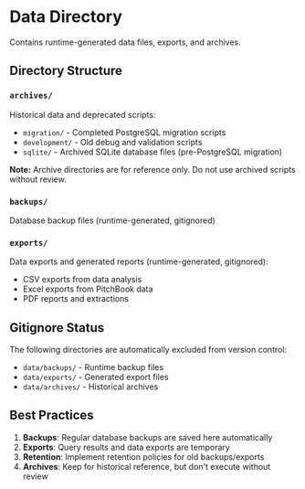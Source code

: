 # Data Directory

Contains runtime-generated data files, exports, and archives.

## Directory Structure

### `archives/`
Historical data and deprecated scripts:
- `migration/` - Completed PostgreSQL migration scripts
- `development/` - Old debug and validation scripts
- `sqlite/` - Archived SQLite database files (pre-PostgreSQL migration)

**Note:** Archive directories are for reference only. Do not use archived scripts without review.

### `backups/`
Database backup files (runtime-generated, gitignored)

### `exports/`
Data exports and generated reports (runtime-generated, gitignored):
- CSV exports from data analysis
- Excel exports from PitchBook data
- PDF reports and extractions

## Gitignore Status

The following directories are automatically excluded from version control:
- `data/backups/` - Runtime backup files
- `data/exports/` - Generated export files
- `data/archives/` - Historical archives

## Best Practices

1. **Backups**: Regular database backups are saved here automatically
2. **Exports**: Query results and data exports are temporary
3. **Retention**: Implement retention policies for old backups/exports
4. **Archives**: Keep for historical reference, but don't execute without review
